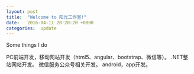 ```yaml
---
layout: post
title:  "Welcome to 阳光工作室!"
date:   2016-04-11 20:20:20 +0800
categories:  update
---
```


Some things I do

PC前端开发，移动网站开发（html5、angular、bootstrap、微信等）。
.NET整站网站开发。
微信服务公众号相关开发。
android，app开发。


